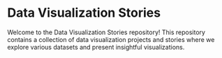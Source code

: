 # Data Visualization Stories
Welcome to the Data Visualization Stories repository! This repository contains a collection of data visualization projects and stories where we explore various datasets and present insightful visualizations. 
